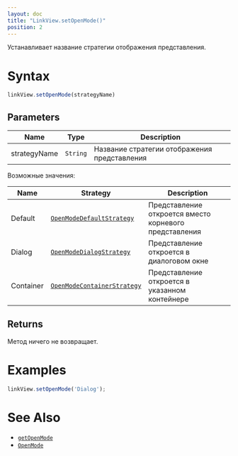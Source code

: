 ```yaml
---
layout: doc
title: "LinkView.setOpenMode()"
position: 2
---
```


Устанавливает название стратегии отображения представления.

# Syntax

```js
linkView.setOpenMode(strategyName)
```

## Parameters

|Name|Type|Description|
|----|----|-----------|
|strategyName|`String`|Название стратегии отображения представления|

Возможные значения:

|Name|Strategy|Description|
|----|----|---------|
|Default|[`OpenModeDefaultStrategy`](../OpenMode/OpenModeDefaultStrategy/)|Представление откроется вместо корневого представления|
|Dialog|[`OpenModeDialogStrategy`](../OpenMode/OpenModeDialogStrategy/)|Представление откроется в диалоговом окне|
|Container|[`OpenModeContainerStrategy`](../OpenMode/OpenModeContainerStrategy/)|Представление откроется в указанном контейнере|

## Returns

Метод ничего не возвращает.

# Examples

```js
linkView.setOpenMode('Dialog');
```

# See Also

* [`getOpenMode`](../LinkView.getOpenMode/)
* [`OpenMode`](../OpenMode/)